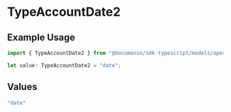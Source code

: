# TypeAccountDate2

## Example Usage

```typescript
import { TypeAccountDate2 } from "@documenso/sdk-typescript/models/operations";

let value: TypeAccountDate2 = "date";
```

## Values

```typescript
"date"
```